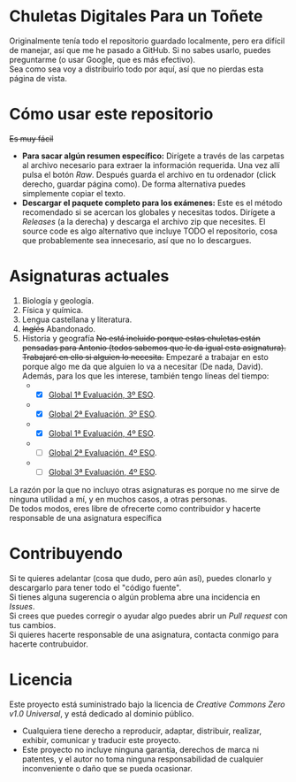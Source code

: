 # Chuletas Digitales Para un Toñete
Originalmente tenía todo el repositorio guardado localmente, pero era difícil de manejar, así que me he pasado a GitHub. Si no sabes usarlo, puedes preguntarme (o usar Google, que es más efectivo).  
Sea como sea voy a distribuirlo todo por aquí, así que no pierdas esta página de vista.

# Cómo usar este repositorio
~~Es muy fácil~~
- **Para sacar algún resumen específico:** Dirígete a través de las carpetas al archivo necesario para extraer la información requerida. Una vez allí pulsa el botón *Raw*. Después guarda el archivo en tu ordenador (click derecho, guardar página como). De forma alternativa puedes simplemente copiar el texto.
- **Descargar el paquete completo para los exámenes:** Este es el método recomendado si se acercan los globales y necesitas todos. Dirígete a *Releases* (a la derecha) y descarga el archivo zip que necesites. El source code es algo alternativo que incluye TODO el repositorio, cosa que probablemente sea innecesario, así que no lo descargues.

# Asignaturas actuales
1. Biología y geología.
2. Física y química.
3. Lengua castellana y literatura.
4. ~~Inglés~~ Abandonado.
5. Historia y geografía ~~No está incluido porque estas chuletas están pensadas para Antonio (todos sabemos que le da igual esta asignatura). Trabajaré en ello si alguien lo necesita.~~ Empezaré a trabajar en esto porque algo me da que alguien lo va a necesitar (De nada, David). Además, para los que les interese, también tengo líneas del tiempo:
    - -[x] [Global 1ª Evaluación, 3º ESO](https://www.timetoast.com/timelines/2137160).
    - -[x] [Global 2ª Evaluación, 3º ESO](https://www.timetoast.com/timelines/2189482).
    - -[x] [Global 1ª Evaluación, 4º ESO](https://www.timetoast.com/timelines/2363508).
    - -[ ] [Global 2ª Evaluación, 4º ESO](https://www.timetoast.com/timelines/2426239).
    - -[ ] [Global 3ª Evaluación, 4º ESO](https://www.timetoast.com/timelines/2426240).

La razón por la que no incluyo otras asignaturas es porque no me sirve de ninguna utilidad a mí, y en muchos casos, a otras personas.  
De todos modos, eres libre de ofrecerte como contribuidor y hacerte responsable de una asignatura específica

# Contribuyendo
Si te quieres adelantar (cosa que dudo, pero aún así), puedes clonarlo y descargarlo para tener todo el "código fuente".  
Si tienes alguna sugerencia o algún problema abre una incidencia en *Issues*.  
Si crees que puedes corregir o ayudar algo puedes abrir un *Pull request* con tus cambios.  
Si quieres hacerte responsable de una asignatura, contacta conmigo para hacerte contrubuidor.

# Licencia
Este proyecto está suministrado bajo la licencia de *Creative Commons Zero v1.0 Universal*, y está dedicado al dominio público.
- Cualquiera tiene derecho a reproducir, adaptar, distribuir, realizar, exhibir, comunicar y traducir este proyecto.
- Este proyecto no incluye ninguna garantía, derechos de marca ni patentes, y el autor no toma ninguna responsabilidad de cualquier inconveniente o daño que se pueda ocasionar.
